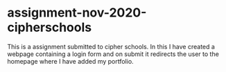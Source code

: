# assignment-nov-2020-cipherschools
This is a assignment submitted to cipher schools. In this I have created a webpage containing a login form and on submit it redirects the user to the homepage where I have added my portfolio.

